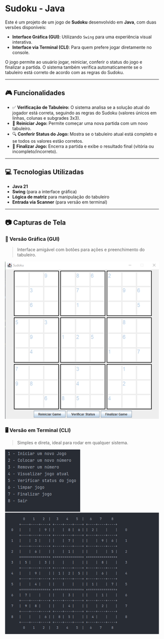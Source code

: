 # Sudoku - Java

Este é um projeto de um jogo de **Sudoku** desenvolvido em **Java**, com duas versões disponíveis:

- **Interface Gráfica (GUI)**: Utilizando `Swing` para uma experiência visual interativa.
- **Interface via Terminal (CLI)**: Para quem prefere jogar diretamente no console.

O jogo permite ao usuário jogar, reiniciar, conferir o status do jogo e finalizar a partida. O sistema também verifica automaticamente se o tabuleiro está correto de acordo com as regras do Sudoku.

---

## 🎮 Funcionalidades

- ✅ **Verificação de Tabuleiro:** O sistema analisa se a solução atual do jogador está correta, seguindo as regras do Sudoku (valores únicos em linhas, colunas e subgrades 3x3).
- 🔄 **Reiniciar Jogo:** Permite começar uma nova partida com um novo tabuleiro.
- 🔍 **Conferir Status do Jogo:** Mostra se o tabuleiro atual está completo e se todos os valores estão corretos.
- 🛑 **Finalizar Jogo:** Encerra a partida e exibe o resultado final (vitória ou incompleto/incorreto).

---

## 💻 Tecnologias Utilizadas

- **Java 21**
- **Swing** (para a interface gráfica)
- **Lógica de matriz** para manipulação do tabuleiro
- **Entrada via Scanner** (para versão em terminal)

---

## 📷 Capturas de Tela

### 🎨 Versão Gráfica (GUI)

> Interface amigável com botões para ações e preenchimento do tabuleiro.

![Imagem da versão gráfica do Sudoku](img/graphicSudoku.png)

### 🖥️ Versão em Terminal (CLI)

> Simples e direta, ideal para rodar em qualquer sistema.

![Imagem do menu do terminal do Sudoku](img/menuTerminalSudoku.png)
![Imagem da versão terminal do Sudoku](img/terminalSudoku.png)

